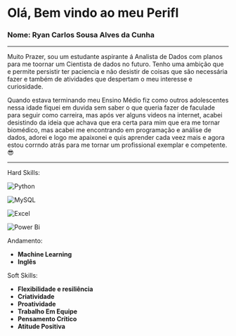 # Olá, Bem vindo ao meu Perifl
### Nome: Ryan Carlos Sousa Alves da Cunha


***
Muito Prazer, sou um estudante aspirante á Analista de Dados com planos para me toornar um Cientista de dados no futuro. Tenho uma ambição que e permite persistir ter paciencia e não desistir de coisas que são necessária fazer e também de atividades que despertam o meu interesse e curiosidade.

Quando estava terminando meu Ensino Médio fiz como outros adolescentes nessa idade fiquei em duvida sem saber o que queria fazer de faculade para seguir como carreira, mas após ver alguns videos na internet, acabei desistindo da ideia que achava que era certa para mim que era me tornar biomédico, mas acabei me encontrando em programação e análise de dados, adorei e logo me apaixonei e quis aprender cada veez mais e agora estou corrndo atrás para me tornar um profissional exemplar e competente.
:sunglasses:



***

Hard Skills:

![Python](https://img.shields.io/badge/Python-000?logo=Python)


![MySQL](https://img.shields.io/badge/MySQL-000000?logo=MySQL&logoColor=FFFFFF)


![Excel](https://img.shields.io/badge/Excel-E0FFFF?logo=Microsoft%20Excel&logoColor=00FF00&color=rgb)


![Power Bi](https://img.shields.io/badge/Power%20BI-f5f5f5?logo=Power%20Bi)


Andamento:
  - __Machine Learning__
  - __Inglês__



Soft Skills:

- __Flexibilidade e resiliência__
- __Criatividade__
- __Proatividade__
- __Trabalho Em Equipe__
- __Pensamento Crítico__
- __Atitude Positiva__